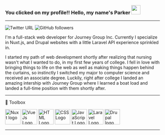 ### You clicked on my profile!! Hello, my name's Parker <img src="https://raw.githubusercontent.com/MartinHeinz/MartinHeinz/master/wave.gif" width="30px">

---
![Twitter URL](https://img.shields.io/twitter/url?label=Twitter&style=social&url=https%3A%2F%2Ftwitter.com%2Fparkerfsjs) ![GitHub followers](https://img.shields.io/github/followers/ptmccrary?label=GitHub&style=social)

I'm a full-stack web developer for Journey Group Inc. Currently I specialize in Nuxt.js, and Drupal websites with a little Laravel API experience sprinkled in.

I started my path of web development shortly after realizing that nursing wasn't what I wanted to do, in my first few years of college. I fell in love with bringing things to life on the web as well as making things happen behind the curtains, so instinctly I switched my major to computer science and received an associate degree. Luckily, right after college I landed an amazing intership with Journey Group where I learned a boat load and landed a full-time position with them shortly after.


---

🧰 Toolbox

<img src="https://cdn.worldvectorlogo.com/logos/nuxt-2.svg" alt="Nuxt logo" width="50" height="50"/> <img src="https://cdn.worldvectorlogo.com/logos/vue-9.svg" alt="VueJs Logo" width="50" height="50"/> <img src="https://cdn.worldvectorlogo.com/logos/html-1.svg" alt="HTML Logo" width="50" height="50"/> <img src="https://cdn.worldvectorlogo.com/logos/css-3.svg" alt="CSS Logo" width="50" height="50"/> <img src="https://cdn.worldvectorlogo.com/logos/logo-javascript.svg" alt="JavaScript Logo" width="50" height="50"/> <img src="https://cdn.worldvectorlogo.com/logos/laravel-2.svg" alt="Laravel Logo" width="50" height="50"/> <img src="https://cdn.worldvectorlogo.com/logos/drupal.svg" alt="Drupal logo" height="50" width="50"/> 

---
<!---
ptmccrary/ptmccrary is a ✨ special ✨ repository because its `README.md` (this file) appears on your GitHub profile.
You can click the Preview link to take a look at your changes.
--->

